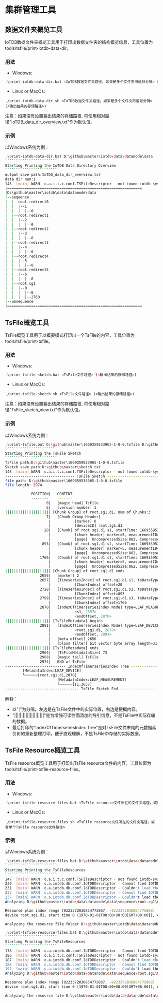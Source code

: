 <!--

    Licensed to the Apache Software Foundation (ASF) under one
    or more contributor license agreements.  See the NOTICE file
    distributed with this work for additional information
    regarding copyright ownership.  The ASF licenses this file
    to you under the Apache License, Version 2.0 (the
    "License"); you may not use this file except in compliance
    with the License.  You may obtain a copy of the License at
    
        http://www.apache.org/licenses/LICENSE-2.0
    
    Unless required by applicable law or agreed to in writing,
    software distributed under the License is distributed on an
    "AS IS" BASIS, WITHOUT WARRANTIES OR CONDITIONS OF ANY
    KIND, either express or implied.  See the License for the
    specific language governing permissions and limitations
    under the License.

-->

# 集群管理工具

## 数据文件夹概览工具

IoTDB数据文件夹概览工具用于打印出数据文件夹的结构概览信息，工具位置为 tools/tsfile/print-iotdb-data-dir。

### 用法

-   Windows:

```bash
.\print-iotdb-data-dir.bat <IoTDB数据文件夹路径，如果是多个文件夹用逗号分隔> (<输出结果的存储路径>) 
```

-   Linux or MacOs:

```shell
./print-iotdb-data-dir.sh <IoTDB数据文件夹路径，如果是多个文件夹用逗号分隔> (<输出结果的存储路径>)
```

注意：如果没有设置输出结果的存储路径, 将使用相对路径"IoTDB_data_dir_overview.txt"作为默认值。

### 示例

以Windows系统为例：

`````````````````````````bash
.\print-iotdb-data-dir.bat D:\github\master\iotdb\data\datanode\data
````````````````````````
Starting Printing the IoTDB Data Directory Overview
````````````````````````
output save path:IoTDB_data_dir_overview.txt
data dir num:1
143  [main] WARN  o.a.i.t.c.conf.TSFileDescriptor - not found iotdb-system.properties, use the default configs.
|==============================================================
|D:\github\master\iotdb\data\datanode\data
|--sequence
|  |--root.redirect0
|  |  |--1
|  |  |  |--0
|  |--root.redirect1
|  |  |--2
|  |  |  |--0
|  |--root.redirect2
|  |  |--3
|  |  |  |--0
|  |--root.redirect3
|  |  |--4
|  |  |  |--0
|  |--root.redirect4
|  |  |--5
|  |  |  |--0
|  |--root.redirect5
|  |  |--6
|  |  |  |--0
|  |--root.sg1
|  |  |--0
|  |  |  |--0
|  |  |  |--2760
|--unsequence
|==============================================================
`````````````````````````

## TsFile概览工具

TsFile概览工具用于以概要模式打印出一个TsFile的内容，工具位置为 tools/tsfile/print-tsfile。

### 用法

-   Windows:

```bash
.\print-tsfile-sketch.bat <TsFile文件路径> (<输出结果的存储路径>) 
```

-   Linux or MacOs:

```shell
./print-tsfile-sketch.sh <TsFile文件路径> (<输出结果的存储路径>) 
```

注意：如果没有设置输出结果的存储路径, 将使用相对路径"TsFile_sketch_view.txt"作为默认值。

### 示例

以Windows系统为例：

`````````````````````````bash
.\print-tsfile.bat D:\github\master\1669359533965-1-0-0.tsfile D:\github\master\sketch.txt
````````````````````````
Starting Printing the TsFile Sketch
````````````````````````
TsFile path:D:\github\master\1669359533965-1-0-0.tsfile
Sketch save path:D:\github\master\sketch.txt
148  [main] WARN  o.a.i.t.c.conf.TSFileDescriptor - not found iotdb-system.properties, use the default configs.
-------------------------------- TsFile Sketch --------------------------------
file path: D:\github\master\1669359533965-1-0-0.tsfile
file length: 2974

            POSITION|   CONTENT
            --------    -------
                   0|   [magic head] TsFile
                   6|   [version number] 3
||||||||||||||||||||| [Chunk Group] of root.sg1.d1, num of Chunks:3
                   7|   [Chunk Group Header]
                    |           [marker] 0
                    |           [deviceID] root.sg1.d1
                  20|   [Chunk] of root.sg1.d1.s1, startTime: 1669359533948 endTime: 1669359534047 count: 100 [minValue:-9032452783138882770,maxValue:9117677033041335123,firstValue:7068645577795875906,lastValue:-5833792328174747265,sumValue:5.795959009889246E19]
                    |           [chunk header] marker=5, measurementID=s1, dataSize=864, dataType=INT64, compressionType=SNAPPY, encodingType=RLE
                    |           [page]  UncompressedSize:862, CompressedSize:860
                 893|   [Chunk] of root.sg1.d1.s2, startTime: 1669359533948 endTime: 1669359534047 count: 100 [minValue:-8806861312244965718,maxValue:9192550740609853234,firstValue:1150295375739457693,lastValue:-2839553973758938646,sumValue:8.2822564314572677E18]
                    |           [chunk header] marker=5, measurementID=s2, dataSize=864, dataType=INT64, compressionType=SNAPPY, encodingType=RLE
                    |           [page]  UncompressedSize:862, CompressedSize:860
                1766|   [Chunk] of root.sg1.d1.s3, startTime: 1669359533948 endTime: 1669359534047 count: 100 [minValue:-9076669333460323191,maxValue:9175278522960949594,firstValue:2537897870994797700,lastValue:7194625271253769397,sumValue:-2.126008424849926E19]
                    |           [chunk header] marker=5, measurementID=s3, dataSize=864, dataType=INT64, compressionType=SNAPPY, encodingType=RLE
                    |           [page]  UncompressedSize:862, CompressedSize:860
||||||||||||||||||||| [Chunk Group] of root.sg1.d1 ends
                2656|   [marker] 2
                2657|   [TimeseriesIndex] of root.sg1.d1.s1, tsDataType:INT64, startTime: 1669359533948 endTime: 1669359534047 count: 100 [minValue:-9032452783138882770,maxValue:9117677033041335123,firstValue:7068645577795875906,lastValue:-5833792328174747265,sumValue:5.795959009889246E19]
                    |           [ChunkIndex] offset=20
                2728|   [TimeseriesIndex] of root.sg1.d1.s2, tsDataType:INT64, startTime: 1669359533948 endTime: 1669359534047 count: 100 [minValue:-8806861312244965718,maxValue:9192550740609853234,firstValue:1150295375739457693,lastValue:-2839553973758938646,sumValue:8.2822564314572677E18]
                    |           [ChunkIndex] offset=893
                2799|   [TimeseriesIndex] of root.sg1.d1.s3, tsDataType:INT64, startTime: 1669359533948 endTime: 1669359534047 count: 100 [minValue:-9076669333460323191,maxValue:9175278522960949594,firstValue:2537897870994797700,lastValue:7194625271253769397,sumValue:-2.126008424849926E19]
                    |           [ChunkIndex] offset=1766
                2870|   [IndexOfTimerseriesIndex Node] type=LEAF_MEASUREMENT
                    |           <s1, 2657>
                    |           <endOffset, 2870>
||||||||||||||||||||| [TsFileMetadata] begins
                2891|   [IndexOfTimerseriesIndex Node] type=LEAF_DEVICE
                    |           <root.sg1.d1, 2870>
                    |           <endOffset, 2891>
                    |   [meta offset] 2656
                    |   [bloom filter] bit vector byte array length=31, filterSize=256, hashFunctionSize=5
||||||||||||||||||||| [TsFileMetadata] ends
                2964|   [TsFileMetadataSize] 73
                2968|   [magic tail] TsFile
                2974|   END of TsFile
---------------------------- IndexOfTimerseriesIndex Tree -----------------------------
        [MetadataIndex:LEAF_DEVICE]
        └──────[root.sg1.d1,2870]
                        [MetadataIndex:LEAF_MEASUREMENT]
                        └──────[s1,2657]
---------------------------------- TsFile Sketch End ----------------------------------
`````````````````````````

解释：

-   以"|"为分隔，左边是在TsFile文件中的实际位置，右边是梗概内容。
-   "|||||||||||||||||||||"是为增强可读性而添加的导引信息，不是TsFile中实际存储的数据。
-   最后打印的"IndexOfTimerseriesIndex Tree"是对TsFile文件末尾的元数据索引树的重新整理打印，便于直观理解，不是TsFile中存储的实际数据。

## TsFile Resource概览工具

TsFile resource概览工具用于打印出TsFile resource文件的内容，工具位置为 tools/tsfile/print-tsfile-resource-files。

### 用法

-   Windows:

```bash
.\print-tsfile-resource-files.bat <TsFile resource文件所在的文件夹路径，或者单个TsFile resource文件路径>
```

-   Linux or MacOs:

```
./print-tsfile-resource-files.sh <TsFile resource文件所在的文件夹路径，或者单个TsFile resource文件路径> 
```

### 示例

以Windows系统为例：

`````````````````````````bash
.\print-tsfile-resource-files.bat D:\github\master\iotdb\data\datanode\data\sequence\root.sg1\0\0
````````````````````````
Starting Printing the TsFileResources
````````````````````````
147  [main] WARN  o.a.i.t.c.conf.TSFileDescriptor - not found iotdb-system.properties, use the default configs.
230  [main] WARN  o.a.iotdb.db.conf.IoTDBDescriptor - Cannot find IOTDB_HOME or IOTDB_CONF environment variable when loading config file iotdb-system.properties, use default configuration
231  [main] WARN  o.a.iotdb.db.conf.IoTDBDescriptor - Couldn't load the configuration iotdb-system.properties from any of the known sources.
233  [main] WARN  o.a.iotdb.db.conf.IoTDBDescriptor - Cannot find IOTDB_HOME or IOTDB_CONF environment variable when loading config file iotdb-system.properties, use default configuration
237  [main] WARN  o.a.iotdb.db.conf.IoTDBDescriptor - Couldn't load the configuration iotdb-system.properties from any of the known sources.
Analyzing D:\github\master\iotdb\data\datanode\data\sequence\root.sg1\0\0\1669359533489-1-0-0.tsfile ...

Resource plan index range [9223372036854775807, -9223372036854775808]
device root.sg1.d1, start time 0 (1970-01-01T08:00+08:00[GMT+08:00]), end time 99 (1970-01-01T08:00:00.099+08:00[GMT+08:00])

Analyzing the resource file folder D:\github\master\iotdb\data\datanode\data\sequence\root.sg1\0\0 finished.
`````````````````````````

`````````````````````````bash
.\print-tsfile-resource-files.bat D:\github\master\iotdb\data\datanode\data\sequence\root.sg1\0\0\1669359533489-1-0-0.tsfile.resource
````````````````````````
Starting Printing the TsFileResources
````````````````````````
178  [main] WARN  o.a.iotdb.db.conf.IoTDBDescriptor - Cannot find IOTDB_HOME or IOTDB_CONF environment variable when loading config file iotdb-system.properties, use default configuration
186  [main] WARN  o.a.i.t.c.conf.TSFileDescriptor - not found iotdb-system.properties, use the default configs.
187  [main] WARN  o.a.iotdb.db.conf.IoTDBDescriptor - Couldn't load the configuration iotdb-system.properties from any of the known sources.
188  [main] WARN  o.a.iotdb.db.conf.IoTDBDescriptor - Cannot find IOTDB_HOME or IOTDB_CONF environment variable when loading config file iotdb-system.properties, use default configuration
192  [main] WARN  o.a.iotdb.db.conf.IoTDBDescriptor - Couldn't load the configuration iotdb-system.properties from any of the known sources.
Analyzing D:\github\master\iotdb\data\datanode\data\sequence\root.sg1\0\0\1669359533489-1-0-0.tsfile ...

Resource plan index range [9223372036854775807, -9223372036854775808]
device root.sg1.d1, start time 0 (1970-01-01T08:00+08:00[GMT+08:00]), end time 99 (1970-01-01T08:00:00.099+08:00[GMT+08:00])

Analyzing the resource file D:\github\master\iotdb\data\datanode\data\sequence\root.sg1\0\0\1669359533489-1-0-0.tsfile.resource finished.
`````````````````````````
